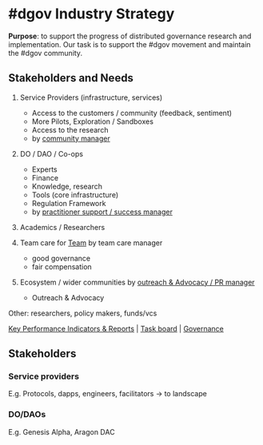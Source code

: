 # \#dgov Industry Strategy

**Purpose**: to support the progress of distributed governance research and implementation. Our task is to support the \#dgov movement and maintain the \#dgov community.

## Stakeholders and Needs

1. Service Providers \(infrastructure, services\)

   * Access to the customers / community \(feedback, sentiment\)
   * More Pilots, Exploration / Sandboxes
   * Access to the research
   * by [community manager](../roles/community-manager/)

2. DO / DAO / Co-ops

   * Experts
   * Finance
   * Knowledge, research
   * Tools \(core infrastructure\)
   * Regulation Framework
   * by [practitioner support / success manager](../roles/practitioner-support-success/)

3. Academics / Researchers 
4. Team care for [Team](../dgov-history.md) by team care manager
   * good governance
   * fair compensation 
5. Ecosystem / wider communities by [outreach & Advocacy / PR manager](../roles/pr-manager.md)
   * Outreach & Advocacy

Other: researchers, policy makers, funds/vcs

[Key Performance Indicators & Reports](https://docs.google.com/spreadsheets/d/1B0XGN2uMeStBHcOcr0VySbSzYz_V67zmKCjJ-NBwvNU/edit#gid=590065571)  \|  [Task board](https://trello.com/b/CIKoPoBt/q1-2019)  \|  [Governance](../roles/) 

## Stakeholders

### Service providers

E.g. Protocols, dapps, engineers, facilitators -&gt; to landscape

### DO/DAOs

E.g. Genesis Alpha, Aragon DAC



